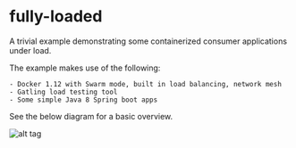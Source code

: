 # fully-loaded


A trivial example demonstrating some containerized consumer applications under load.
 
The example makes use of the following:

    - Docker 1.12 with Swarm mode, built in load balancing, network mesh
    - Gatling load testing tool
    - Some simple Java 8 Spring boot apps


See the below diagram for a basic overview.

![alt tag](docs/fully-loaded.png)
